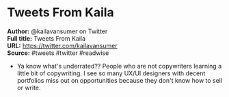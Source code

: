 # Tweets From Kaila

**Author:** @kailavansumer on Twitter  
**Full title:** Tweets From Kaila  
**URL:** https://twitter.com/kailavansumer  
**Source:** #tweets #twitter #readwise

- Ya know what's underrated??
  People who are not copywriters learning a little bit of copywriting.
  I see so many UX/UI designers with decent portfolios miss out on opportunities because they don't know how to sell or write. 
   

